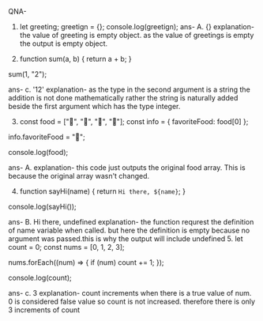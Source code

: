QNA-
1. let greeting;
greetign = {};
console.log(greetign); 
ans- A. {}
explanation- the value of greeting is empty object. as the value of greetings is empty the output is empty object. 

2. function sum(a, b) {
  return a + b;
}

sum(1, "2");

ans- c. '12'
explanation- as the type in the second argument is a string the addition is not done mathematically rather the string is naturally added beside the first argument which has the type integer.

3. const food = ["🍕", "🍫", "🥑", "🍔"];
const info = { favoriteFood: food[0] };

info.favoriteFood = "🍝";

console.log(food);

ans- A.
explanation- this code just outputs the original food array. This is because the original array wasn't changed.

4. function sayHi(name) {
  return `Hi there, ${name}`;
}

console.log(sayHi());

ans- B. Hi there, undefined
explanation- the function requrest the definition of name variable when called. but here the definition is empty because no argument was passed.this is why the output will include undefined
5. let count = 0;
const nums = [0, 1, 2, 3];

nums.forEach((num) => {
  if (num) count += 1;
});

console.log(count);

ans- c. 3
explanation- count increments when there is a true value of num. 0 is considered false value so count is not increased. therefore there is only 3 increments of count